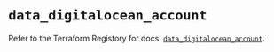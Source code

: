 # `data_digitalocean_account`

Refer to the Terraform Registory for docs: [`data_digitalocean_account`](https://registry.terraform.io/providers/digitalocean/digitalocean/2.34.0/docs/data-sources/account).
